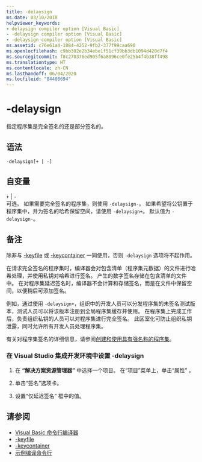```yaml
---
title: -delaysign
ms.date: 03/10/2018
helpviewer_keywords:
- delaysign compiler option [Visual Basic]
- -delaysign compiler option [Visual Basic]
- -delaysign compiler option [Visual Basic]
ms.assetid: c76e61a4-1884-4252-9fb2-377f99caa690
ms.openlocfilehash: c9bb302e2b34ebe1f51cf39bb3db1094d420d7f4
ms.sourcegitcommit: f8c270376ed905f6a8896ce0fe25b4f4b38ff498
ms.translationtype: HT
ms.contentlocale: zh-CN
ms.lasthandoff: 06/04/2020
ms.locfileid: "84408694"
---
```

# <a name="-delaysign"></a>-delaysign

指定程序集是完全签名的还是部分签名的。

## <a name="syntax"></a>语法

```console
-delaysign[+ | -]
```

## <a name="arguments"></a>自变量

`+` &#124; `-`  
可选。 如果需要完全签名的程序集，则使用 `-delaysign-`。 如果希望将公钥置于程序集中，并为签名的哈希保留空间，请使用 `-delaysign+`。 默认值为 `-delaysign-`。

## <a name="remarks"></a>备注

除非与 [-keyfile](keyfile.md) 或 [-keycontainer](keycontainer.md) 一同使用，否则 `-delaysign` 选项将不起作用。

在请求完全签名的程序集时，编译器会对包含清单（程序集元数据）的文件进行哈希处理，并使用私钥对哈希进行签名。 产生的数字签名存储在包含清单的文件中。 在对程序集延迟签名时，编译器不会计算和存储签名，而是在文件中保留空间，以便稍后可添加签名。

例如，通过使用 `-delaysign+`，组织中的开发人员可以分发程序集的未签名测试版本，测试人员可以将该版本注册到全局程序集缓存并使用。 在程序集上完成工作后，负责组织私钥的人员可以对程序集进行完全签名。 此区室化可防止组织私钥泄露，同时允许所有开发人员处理程序集。

有关对程序集签名的详细信息，请参阅[创建和使用具有强名称的程序集](../../../standard/assembly/create-use-strong-named.md)。

### <a name="to-set--delaysign-in-the-visual-studio-integrated-development-environment"></a>在 Visual Studio 集成开发环境中设置 -delaysign

1. 在 **“解决方案资源管理器”** 中选择一个项目。 在“项目”菜单上，单击“属性”   。

2. 单击“签名”选项卡。 

3. 设置“仅延迟签名”  框中的值。

## <a name="see-also"></a>请参阅

- [Visual Basic 命令行编译器](index.md)
- [-keyfile](keyfile.md)
- [-keycontainer](keycontainer.md)
- [示例编译命令行](sample-compilation-command-lines.md)
